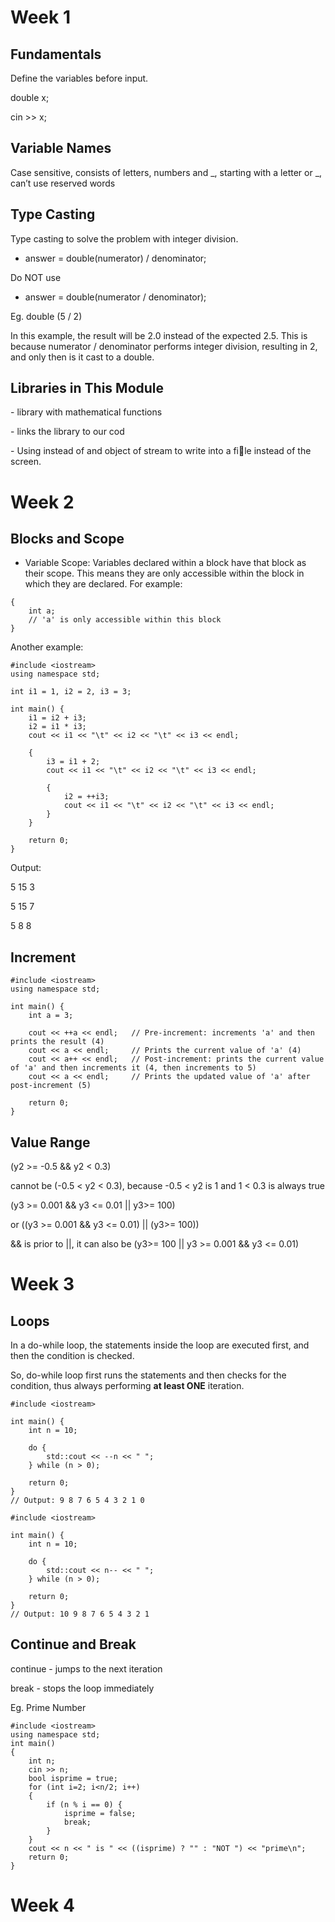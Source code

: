 # Week 1
## Fundamentals

Define the variables before input.

double x;

cin >> x;

## Variable Names

Case sensitive, consists of letters, numbers and _, starting with a letter or _, can’t use reserved words

## Type Casting

Type casting to solve the problem with integer division.

  * answer = double(numerator) / denominator;
  
  Do NOT use
  
  * answer = double(numerator / denominator);

 Eg. double (5 / 2) 
  
 In this example, the result will be 2.0 instead of the expected 2.5. This is because numerator / denominator performs integer division, resulting in 2, and only then is it cast to a double.


## Libraries in This Module

<cmath> - library with mathematical functions

<iostream> - links the library to our cod

<fstream> - Using <fstream> instead of <iostream> and object of stream to write into a file instead of the screen.


# Week 2
## Blocks and Scope

* Variable Scope: Variables declared within a block have that block as their scope. This means they are only accessible within the block in which they are declared. For example:

```
{
    int a;
    // 'a' is only accessible within this block
}
```

Another example: 

```
#include <iostream>
using namespace std;

int i1 = 1, i2 = 2, i3 = 3;

int main() {
    i1 = i2 + i3;
    i2 = i1 * i3;
    cout << i1 << "\t" << i2 << "\t" << i3 << endl;

    {
        i3 = i1 + 2;
        cout << i1 << "\t" << i2 << "\t" << i3 << endl;

        {
            i2 = ++i3;
            cout << i1 << "\t" << i2 << "\t" << i3 << endl;
        }
    }

    return 0;
}
```

Output: 

5       15      3

5       15      7

5       8       8


## Increment

```
#include <iostream>
using namespace std;

int main() {
    int a = 3;

    cout << ++a << endl;   // Pre-increment: increments 'a' and then prints the result (4)
    cout << a << endl;     // Prints the current value of 'a' (4)
    cout << a++ << endl;   // Post-increment: prints the current value of 'a' and then increments it (4, then increments to 5)
    cout << a << endl;     // Prints the updated value of 'a' after post-increment (5)

    return 0;
}
```

## Value Range

(y2 >= -0.5 && y2 < 0.3)

cannot be (-0.5 < y2 < 0.3), because  -0.5 < y2 is 1 and 1 < 0.3 is always true

(y3 >= 0.001 && y3 <= 0.01 || y3>= 100) 

or ((y3 >= 0.001 && y3 <= 0.01) || (y3>= 100))

&& is prior to ||, it can also be (y3>= 100 || y3 >= 0.001 && y3 <= 0.01)


# Week 3
## Loops

In a do-while loop, the statements inside the loop are executed first, and then the condition is checked. 

So, do-while loop first runs the statements and then checks for the condition, thus always performing **at least ONE** iteration.

```
#include <iostream>

int main() {
    int n = 10;

    do {
        std::cout << --n << " ";
    } while (n > 0);

    return 0;
}
// Output: 9 8 7 6 5 4 3 2 1 0
```

```
#include <iostream>

int main() {
    int n = 10;

    do {
        std::cout << n-- << " ";
    } while (n > 0);

    return 0;
}
// Output: 10 9 8 7 6 5 4 3 2 1
```

## Continue and Break
continue - jumps to the next iteration

break - stops the loop immediately

Eg. Prime Number
```
#include <iostream>
using namespace std;
int main()
{
	int n;
	cin >> n;
	bool isprime = true;
	for (int i=2; i<n/2; i++)
	{
		if (n % i == 0) {
			isprime = false;
			break;
		}
	}
	cout << n << " is " << ((isprime) ? "" : "NOT ") << "prime\n";
	return 0;
}
```

# Week 4


































